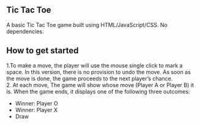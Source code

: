 ## Tic Tac Toe

<p>A basic Tic Tac Toe game built using HTML/JavaScript/CSS. No dependencies.</p>

## How to get started

<div>1.To make a move, the player will use the mouse single click to mark a space. In this version, there is no provision to undo the move. As soon as the move is done, the game proceeds to the next player’s chance.</div>
<div>2. At each move, The game will show whose move (Player A or Player B) it is. When the game ends, it displays one of the following three outcomes:</div>

<ol style="list-style-type: inherit;" >
<li>Winner: Player O</li>
<li>Winner: Player X</li>
<li>Draw</li>
</ol>
